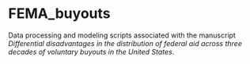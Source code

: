 # FEMA_buyouts

Data processing and modeling scripts associated with the manuscript *Differential disadvantages in the distribution of federal aid across three decades of voluntary buyouts in the United States*.
